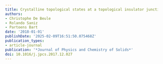 ```yaml
---
title: Crystalline topological states at a topological insulator junction
authors:
- Christophe De Beule
- Rolando Saniz
- Partoens Bart
date: '2018-01-01'
publishDate: '2025-02-09T16:51:50.075468Z'
publication_types:
- article-journal
publication: '*Journal of Physics and Chemistry of Solids*'
doi: 10.1016/j.jpcs.2017.12.027
---
```


